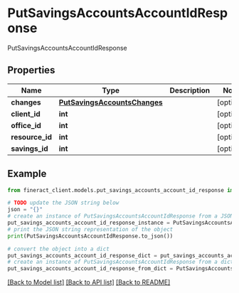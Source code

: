 # PutSavingsAccountsAccountIdResponse

PutSavingsAccountsAccountIdResponse

## Properties

Name | Type | Description | Notes
------------ | ------------- | ------------- | -------------
**changes** | [**PutSavingsAccountsChanges**](PutSavingsAccountsChanges.md) |  | [optional] 
**client_id** | **int** |  | [optional] 
**office_id** | **int** |  | [optional] 
**resource_id** | **int** |  | [optional] 
**savings_id** | **int** |  | [optional] 

## Example

```python
from fineract_client.models.put_savings_accounts_account_id_response import PutSavingsAccountsAccountIdResponse

# TODO update the JSON string below
json = "{}"
# create an instance of PutSavingsAccountsAccountIdResponse from a JSON string
put_savings_accounts_account_id_response_instance = PutSavingsAccountsAccountIdResponse.from_json(json)
# print the JSON string representation of the object
print(PutSavingsAccountsAccountIdResponse.to_json())

# convert the object into a dict
put_savings_accounts_account_id_response_dict = put_savings_accounts_account_id_response_instance.to_dict()
# create an instance of PutSavingsAccountsAccountIdResponse from a dict
put_savings_accounts_account_id_response_from_dict = PutSavingsAccountsAccountIdResponse.from_dict(put_savings_accounts_account_id_response_dict)
```
[[Back to Model list]](../README.md#documentation-for-models) [[Back to API list]](../README.md#documentation-for-api-endpoints) [[Back to README]](../README.md)


